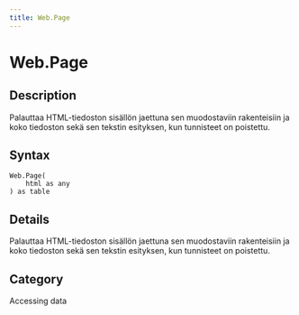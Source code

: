 ```yaml
---
title: Web.Page
---
```


# Web.Page


## Description

Palauttaa HTML-tiedoston sisällön jaettuna sen muodostaviin rakenteisiin ja koko tiedoston sekä sen tekstin esityksen, kun tunnisteet on poistettu.


## Syntax

```powerquery
Web.Page(
    html as any
) as table
```


## Details

Palauttaa HTML-tiedoston sisällön jaettuna sen muodostaviin rakenteisiin ja koko tiedoston sekä sen tekstin esityksen, kun tunnisteet on poistettu.



## Category
Accessing data
